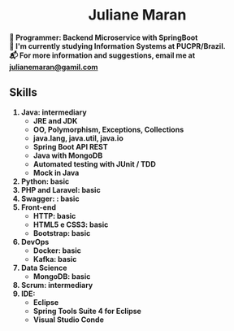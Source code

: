<h1 align="center"><b> Juliane Maran <b></h1>  

:office: Programmer: Backend Microservice with SpringBoot   
:school: I'm currently studying Information Systems at PUCPR/Brazil.   
:mailbox_with_mail: For more information and suggestions, email me at julianemaran@gamil.com

  <h2>Skills</h2>

<ol>
  <li>Java: intermediary                
    <ul>                          
      <li>JRE and JDK</li>           
      <li>OO, Polymorphism, Exceptions, Collections</li>  
      <li>java.lang, java.util, java.io</li>
      <li>Spring Boot API REST</li>       
      <li>Java with MongoDB</li>
      <li>Automated testing with JUnit / TDD</li>
      <li>Mock in Java</li>
    </ul>
  </li>
  <li>Python: basic</li>
  <li>PHP and Laravel: basic</li>
  <li>Swagger: : basic</li>
  <li>Front-end 
    <ul>
      <li>HTTP: basic</li>
      <li>HTML5 e CSS3: basic</li>
      <li>Bootstrap: basic</li>
    </ul>
  </li>
  <li>DevOps 
    <ul>
      <li>Docker: basic</li>
      <li>Kafka: basic</li>
    </ul>
  </li> 
  <li>Data Science 
    <ul>
      <li>MongoDB: basic</li>
    </ul>
  </li>
  <li>Scrum: intermediary</li>
  <li>IDE: 
    <ul>
      <li>Eclipse</li>
      <li>Spring Tools Suite 4 for Eclipse</li>
      <li>Visual Studio Conde</li>
    </ul>
  </li>
</ol>
